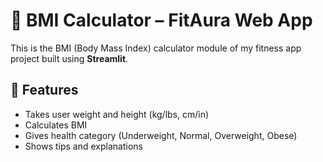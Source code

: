 # 🧮 BMI Calculator – FitAura Web App

This is the BMI (Body Mass Index) calculator module of my fitness app project built using **Streamlit**.

## 🚀 Features

- Takes user weight and height (kg/lbs, cm/in)
- Calculates BMI
- Gives health category (Underweight, Normal, Overweight, Obese)
- Shows tips and explanations

